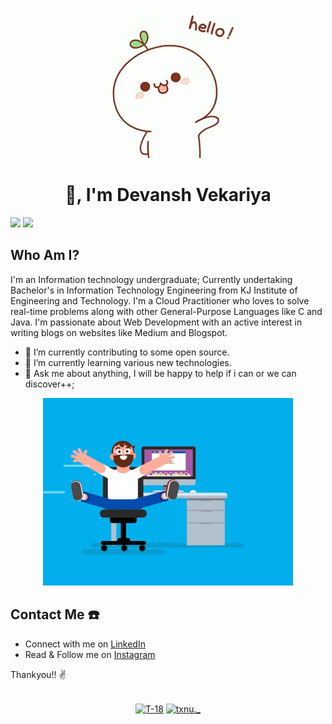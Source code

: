 <p align="center"> <img src="tenor.gif" alt="hello" /> </p>
<h1 align="center">  👋, I'm Devansh Vekariya </h1>
<!--
**T-18/T-18** is a ✨ _special_ ✨ repository because its `README.md` (this file) appears on your GitHub profile.-->
<!--
Here are some ideas to get you started: -->
<!--
- 🔭 I’m currently working on django framework by applying my learnings in a chat application. I am also contributing to some open source.
- 🌱 I’m currently learning Django
- 👯 I’m looking to collaborate on ...
- 🤔 I’m looking for help with ...
- 💬 Ask me about ...
- 📫 How to reach me: ...
- 😄 Pronouns: ...
- ⚡ Fun fact: ...   -->

![](https://visitor-badge.glitch.me/badge?page_id=T-18.T-18)
<a href=https://github.com/TesseractCoding/NeoAlgo>
   <img src=https://img.shields.io/badge/NeoAlgo-Contributor-brightgreen>
</a>

## Who Am I?

I'm an Information technology undergraduate; Currently undertaking Bachelor's in Information Technology Engineering from KJ Institute of Engineering and Technology. I'm a Cloud Practitioner who loves to solve real-time problems along with other General-Purpose Languages like C and Java. I'm passionate about Web Development with an active interest in writing blogs on websites like Medium and Blogspot.

- 🔭 I’m currently contributing to some open source.
- 🌱 I’m currently learning various new technologies.
- 💬 Ask me about anything, I will be happy to help if i can or we can discover++; 

<p align="center"> <img src="https://raw.githubusercontent.com/T-18/T-18/main/coder.gif" alt="codergif" /> </p>

## Contact Me ☎️

* Connect with me on [LinkedIn](www.linkedin.com/in/devansh-vekariya)
* Read & Follow me on  [Instagram](https://www.instagram.com/devansh_vekariya/)

Thankyou!! ✌️
<br />
<br />

<p align="center">
<a href="www.linkedin.com/in/devansh-vekariya" target="blank"><img align="center" src="https://cdn.jsdelivr.net/npm/simple-icons@3.0.1/icons/linkedin.svg" alt="T-18" height="30" width="30" /></a>
<a href="https://www.instagram.com/devansh_vekariya/" target="blank"><img align="center" src="https://cdn.jsdelivr.net/npm/simple-icons@3.0.1/icons/instagram.svg" alt="txnu._" height="30" width="30" /></a>
</a>
</p>
